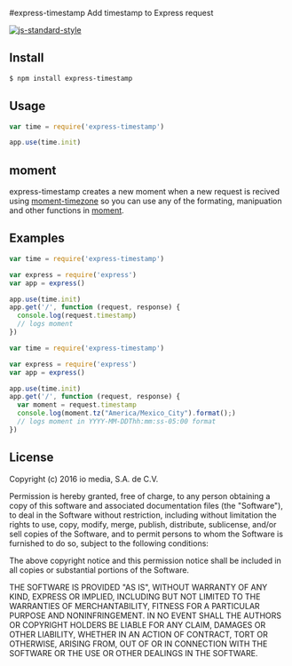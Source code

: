 #express-timestamp
Add timestamp to Express request

[![js-standard-style](https://img.shields.io/badge/code%20style-standard-brightgreen.svg)](http://standardjs.com/)

## Install
```sh
$ npm install express-timestamp
```

## Usage
```javascript
var time = require('express-timestamp')

app.use(time.init)
```

## moment

express-timestamp creates a new moment when a new request is recived using [moment-timezone](http://momentjs.com/timezone/) so you can use any of the formating, manipuation and other functions in [moment](http://momentjs.com/docs/).

## Examples

```javascript
var time = require('express-timestamp')

var express = require('express')
var app = express()

app.use(time.init)
app.get('/', function (request, response) {
  console.log(request.timestamp)
  // logs moment
})
```

```javascript
var time = require('express-timestamp')

var express = require('express')
var app = express()

app.use(time.init)
app.get('/', function (request, response) {
  var moment = request.timestamp
  console.log(moment.tz("America/Mexico_City").format();)
  // logs moment in YYYY-MM-DDThh:mm:ss-05:00 format
})
```

## License
Copyright (c) 2016 io media, S.A. de C.V.

Permission is hereby granted, free of charge, to any person obtaining a copy of this software and associated documentation files (the "Software"), to deal in the Software without restriction, including without limitation the rights to use, copy, modify, merge, publish, distribute, sublicense, and/or sell copies of the Software, and to permit persons to whom the Software is furnished to do so, subject to the following conditions:

The above copyright notice and this permission notice shall be included in all copies or substantial portions of the Software.

THE SOFTWARE IS PROVIDED "AS IS", WITHOUT WARRANTY OF ANY KIND, EXPRESS OR IMPLIED, INCLUDING BUT NOT LIMITED TO THE WARRANTIES OF MERCHANTABILITY, FITNESS FOR A PARTICULAR PURPOSE AND NONINFRINGEMENT. IN NO EVENT SHALL THE AUTHORS OR COPYRIGHT HOLDERS BE LIABLE FOR ANY CLAIM, DAMAGES OR OTHER LIABILITY, WHETHER IN AN ACTION OF CONTRACT, TORT OR OTHERWISE, ARISING FROM, OUT OF OR IN CONNECTION WITH THE SOFTWARE OR THE USE OR OTHER DEALINGS IN THE SOFTWARE.
